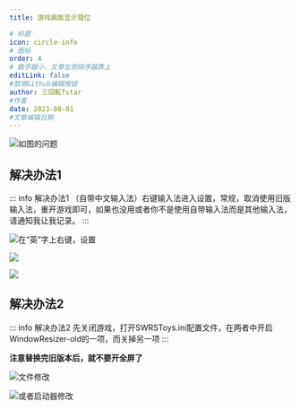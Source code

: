 ```yaml
---
title: 游戏画面显示错位

# 标题
icon: circle-info
# 图标
order: 4
# 数字越小，文章左侧排序越靠上
editLink: false
#禁用Github编辑按钮
author: 三回転Tstar
#作者
date: 2023-08-01
#文章编辑日期
---
```


![如图的问题](https://img.514.live/img/202308010936403.png)

## 解决办法1
::: info 解决办法1
（自带中文输入法）右键输入法进入设置，常规，取消使用旧版输入法，重开游戏即可，如果也没用或者你不是使用自带输入法而是其他输入法，请通知我让我记录。
:::

![在“英”字上右键，设置](https://img.514.live/img/202308010939013.png)

![](https://img.514.live/img/202308010939802.png)

![](https://img.514.live/img/202308010942206.png)

## 解决办法2
::: info 解决办法2
先关闭游戏，打开SWRSToys.ini配置文件，在两者中开启WindowResizer-old的一项，而关掉另一项
:::

**注意替换完旧版本后，就不要开全屏了**

![文件修改](https://img.514.live/img/202308010947506.png)

![或者启动器修改](https://img.514.live/img/202308010949571.png)
